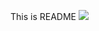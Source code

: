 This is README
<img src="https://img.shields.io/badge/-Python-3776AB.svg?logo=python&style=flat&logoColor=white">